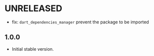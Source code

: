 # UNRELEASED

- fix: `dart_dependencies_manager` prevent the package to be imported

## 1.0.0

- Initial stable version.
